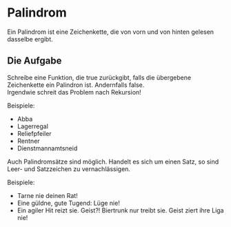 # Palindrom 

Ein Palindrom ist eine Zeichenkette, die von vorn und von hinten gelesen dasselbe ergibt.

## Die Aufgabe

Schreibe eine Funktion, die true zurückgibt, falls die übergebene Zeichenkette ein Palindron ist. Andernfalls false.  
Irgendwie schreit das Problem nach Rekursion!
  
Beispiele:
* Abba  
* Lagerregal
* Reliefpfeiler
* Rentner
* Dienstmannamtsneid

Auch Palindromsätze sind möglich. Handelt es sich um einen Satz, so sind Leer- und Satzzeichen zu vernachlässigen.
  
Beispiele:
* Tarne nie deinen Rat!
* Eine güldne, gute Tugend: Lüge nie! 
* Ein agiler Hit reizt sie. Geist?! Biertrunk nur treibt sie. Geist ziert ihre Liga nie!